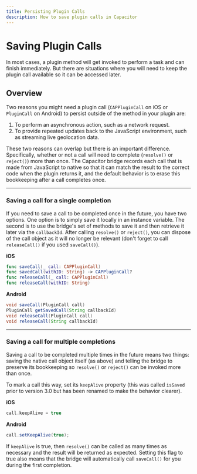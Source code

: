 ```yaml
---
title: Persisting Plugin Calls
description: How to save plugin calls in Capacitor
---
```


# Saving Plugin Calls

In most cases, a plugin method will get invoked to perform a task and can finish immediately. But there are situations where you will need to keep the plugin call available so it can be accessed later.

## Overview

Two reasons you might need a plugin call (`CAPPluginCall` on iOS or `PluginCall` on Android) to persist outside of the method in your plugin are:

1. To perform an asynchronous action, such as a network request.
2. To provide repeated updates back to the JavaScript environment, such as streaming live geolocation data.

These two reasons can overlap but there is an important difference. Specifically, whether or not a call will need to complete (`resolve()` or `reject()`) more than once. The Capacitor bridge records each call that is made from JavaScript to native so that it can match the result to the correct code when the plugin returns it, and the default behavior is to erase this bookkeeping after a call completes once.

---

### Saving a call for a single completion

If you need to save a call to be completed once in the future, you have two options. One option is to simply save it locally in an instance variable. The second is to use the bridge's set of methods to save it and then retrieve it later via the `callbackId`. After calling `resolve()` or `reject()`, you can dispose of the call object as it will no longer be relevant (don't forget to call `releaseCall()` if you used `saveCall()`).

**iOS**

```swift
func saveCall(_ call: CAPPluginCall)
func savedCall(withID: String) -> CAPPluginCall?
func releaseCall(_ call: CAPPluginCall)
func releaseCall(withID: String)
```

**Android**

```java
void saveCall(PluginCall call)
PluginCall getSavedCall(String callbackId)
void releaseCall(PluginCall call)
void releaseCall(String callbackId)
```

---

### Saving a call for multiple completions

Saving a call to be completed multiple times in the future means two things: saving the native call object itself (as above) and telling the bridge to preserve its bookkeeping so `resolve()` or `reject()` can be invoked more than once.

To mark a call this way, set its `keepAlive` property (this was called `isSaved` prior to version 3.0 but has been renamed to make the behavior clearer).

**iOS**

```swift
call.keepAlive = true
```

**Android**

```java
call.setKeepAlive(true);
```

If `keepAlive` is true, then `resolve()` can be called as many times as necessary and the result will be returned as expected. Setting this flag to true also means that the bridge will automatically call `saveCall()` for you during the first completion.
